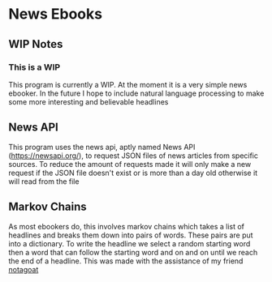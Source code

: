 # News Ebooks
## WIP Notes
### **This is a WIP**
This program is currently a WIP. At the moment it is a very simple news ebooker. In the future I hope to include natural language processing to make some more interesting and believable headlines

## News API
This program uses the news api, aptly named News API (https://newsapi.org/), to request JSON files of news articles from specific sources. To reduce the amount of requests made it will only make a new request if the JSON file doesn't exist or is more than a day old otherwise it will read from the file

## Markov Chains
As most ebookers do, this involves markov chains which takes a list of headlines and breaks them down into pairs of words. These pairs are put into a dictionary. To write the headline we select a random starting word then a word that can follow the starting word and on and on until we reach the end of a headline. This was made with the assistance of my friend [notagoat](https://github.com/notagoat "Not A Goat Github")
